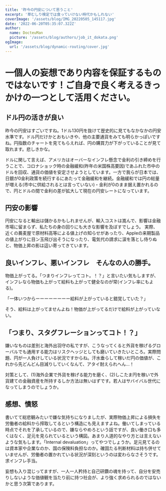 ```yaml
---
title: '昨今の円安について思うこと'
excerpt: '草むしり検定では食っていけない時代かもしれない'
coverImage: '/assets/blog/IMG_20220505_145117.jpg'
date: '2022-06-20T05:35:07.322Z'
author:
  name: DocteuMan
  picture: '/assets/blog/authors/job_it_dokata.png'
ogImage:
  url: '/assets/blog/dynamic-routing/cover.jpg'
---
```


# 一個人の妄想であり内容を保証するものではないです！ご自身で良く考えるきっかけの一つとして活用ください。

## ドル円の活きが良い

昨今の円安はすごいですね。1ドル130円を抜けて歴史的に見てもなかなかの円安水準です。ドル円だけかとおもいきや、他の主要通貨をみても明らかっぽいですね。円指数のチャートを見てもらえれば、円の購買力が下がっていることが見て取れます。悲しきかな。

ドルに関して言えば、アメリカはオーバーなインフレ懸念で金利の引き締めを行うことで、コロナショック時の金融緩和(昨年の米国株高要因)であふれた市中のドルを回収、通貨の価値を安定させようとしています。一方で我らが日本では、日銀が0金利政策を続行するにあたって金融緩和を継続。金融緩和では円の総量が増える(市中に供給されるとは言っていない)・金利が0のまま据え置かれるので、円とドルの間で金利の差が拡大して現在の円安レートになっています。

## 円安の影響

円安になると輸出は儲かるかもしれませんが、輸入コストは嵩んで、影響は金融市場に留まらず、私たちの身の回りにも大きな影響を及ぼすでしょう。
実際、近くの蕎麦屋で原材料高等による値上げの知らせがあったり、Appleの来期製品の値上がりに目ン玉飛び出そうになったり、電気代の請求に涙を落とし侍りぬと、物価上昇の影は這い寄ってきています。

## 良いインフレ、悪いインフレ　そんなの人の勝手。

物価上がってる。「つまりインフレってコト。！？」と言いたい気もしますが、インフレなら物価も上がって給料も上がって健全なのが常(インフレ率にもよる)。

「一体いつからーーーーーーーー給料が上がっていると錯覚していた？」

そう、給料は上がってませんよね！物価が上がってるだけで給料が上がっていない。

## 「つまり、スタグフレーションってコト！？」

嫌いなものは差別と海外出羽守の私ですが、こうなってくると外貨を稼げるグローバルでも通用する能力はリスクヘッジとしても磨いていきたいところ。実際問題、円が一人負けしている状況ですからね。汗水垂らして稼いだ円の価値が、これから先どんどん目減りしていくなんて、アタイ耐えられへん…！

対策として、(1)海外企業で外貨を稼げる能力を磨く、(2)しこたま円を稼いで外貨建ての金融資産を所持するしか方法は無いはずです。若人はサバイバル世代になってしまうのでしょうか。

## 感想、憤怒

書いてて総悲観みたいで嫌な気持ちになりましたが、実際物価上昇による損失を労働者の給料から搾取してるという構造にも見えますよね。働いてしまっている時点でそれを了承しているので、嫌ならやめろという話ですが、良い働き口も多くはなく、足元を見られているという構図。あまり人道的なやり方とは言えないような気もします。「Internal devaluation」ってやつでしょうか。足元見てるのは資本家や企業なのか、国の保険料負担なのか。確固たる判断材料は持ち併せていませんが、労働者の置かれている状況が深刻というのは変わらなさそうです。求インフレ手当。

妄想も入り混じってますが、一人一人矜持と自己研鑽の魂を持って、自分を安売りしないような価値観を当たり前に持つ社会が、より強く求められるのではないかと思う次第であります。